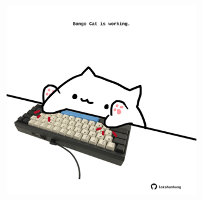 <!-- built at 23/04/2025, 11:00:32 UTC -->
<p align="center">
  <img width="500" height="500" src="./ReadmeImage.svg">
</p>
